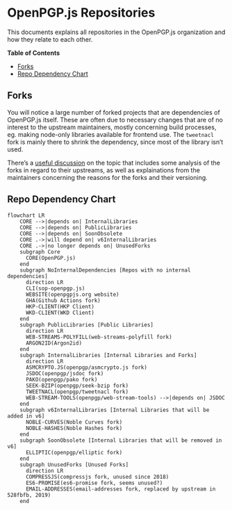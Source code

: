 # OpenPGP.js Repositories <!-- omit in toc -->

This documents explains all repositories in the OpenPGP.js organization and how they relate to each other.

**Table of Contents**
- [Forks](#forks)
- [Repo Dependency Chart](#repo-dependency-chart)

## Forks
You will notice a large number of forked projects that are dependencies of OpenPGP.js itself. These are often due to necessary changes that are of no interest to the upstream maintainers, mostly concerning build processes, eg. making node-only libraries available for frontend use. The `tweetnacl` fork is mainly there to shrink the dependency, since most of the library isn’t used.

There’s a [useful discussion](https://github.com/openpgpjs/openpgpjs/discussions/1574) on the topic that includes some analysis of the forks in regard to their upstreams, as well as explainations from the maintainers concerning the reasons for the forks and their versioning.

## Repo Dependency Chart

```mermaid
flowchart LR
    CORE -->|depends on| InternalLibraries
    CORE -->|depends on| PublicLibraries
    CORE -->|depends on| SoonObsolete
    CORE .->|will depend on| v6InternalLibraries
    CORE .->|no longer depends on| UnusedForks
    subgraph Core
      CORE(OpenPGP.js)
    end
    subgraph NoInternalDependencies [Repos with no internal dependencies]
      direction LR
      CLI(sop-openpgp.js)
      WEBSITE(openpgpjs.org website)
      GHA(Github Actions fork)
      HKP-CLIENT(HKP Client)
      WKD-CLIENT(WKD Client)
    end
    subgraph PublicLibraries [Public Libraries]
      direction LR
      WEB-STREAMS-POLYFILL(web-streams-polyfill fork)
      ARGON2ID(Argon2id)
    end
    subgraph InternalLibraries [Internal Libraries and Forks]
      direction LR
      ASMCRYPTO.JS(openpgp/asmcrypto.js fork)
      JSDOC(openpgp/jsdoc fork)
      PAKO(openpgp/pako fork)
      SEEK-BZIP(openpgp/seek-bzip fork)
      TWEETNACL(openpgp/tweetnacl fork)
      WEB-STREAM-TOOLS(openpgp/web-stream-tools) -->|depends on| JSDOC
    end
    subgraph v6InternalLibraries [Internal Libraries that will be added in v6]
      NOBLE-CURVES(Noble Curves fork)
      NOBLE-HASHES(Noble Hashes fork)
    end
    subgraph SoonObsolete [Internal Libraries that will be removed in v6]
      ELLIPTIC(openpgp/elliptic fork)
    end
    subgraph UnusedForks [Unused Forks]
      direction LR
      COMPRESSJS(compressjs fork, unused since 2018)
      ES6-PROMISE(es6-promise fork, seems unused?)
      EMAIL-ADDRESSES(email-addresses fork, replaced by upstream in 528fbfb, 2019)
    end
```
